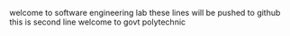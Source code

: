 welcome to software engineering lab
these lines will be pushed to github
this is second line
welcome to govt polytechnic